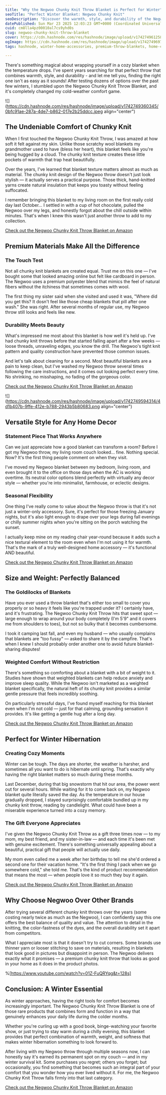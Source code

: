 ```yaml
---
title: "Why the Negwoo Chunky Knit Throw Blanket is Perfect for Winter"
seoTitle: "Perfect Winter Blanket: Negwoo Chunky Knit"
seoDescription: "Discover the warmth, style, and durability of the Negwoo Chunky Knit Throw Blanket, perfect for cozying up during winter months"
datePublished: Sun Mar 23 2025 12:03:23 GMT+0000 (Coordinated Universal Time)
cuid: cm8lla4pz00010al7cs9yhd0s
slug: negwoo-chunky-knit-throw-blanket
cover: https://cdn.hashnode.com/res/hashnode/image/upload/v1742749612587/b5f3d9cd-665d-4fa1-8baf-b4f8a5526b3c.png
ogImage: https://cdn.hashnode.com/res/hashnode/image/upload/v1742749697107/9bf75762-44ed-42a4-996b-3542e97b3771.png
tags: hashnode, winter-home-accessories, premium-throw-blankets, home-comfort-essentials

---
```


There's something magical about wrapping yourself in a cozy blanket when the temperature drops. I've spent years searching for that perfect throw that combines warmth, style, and durability - and let me tell you, finding the right one isn't as easy as it sounds! After testing dozens of options over the past few winters, I stumbled upon the Negwoo Chunky Knit Throw Blanket, and it's completely changed my cold-weather comfort game.

![](https://cdn.hashnode.com/res/hashnode/image/upload/v1742749360345/0bfc91ae-287a-4de7-b862-017e2b25ddcc.jpeg align="center")

## The Undeniable Comfort of Chunky Knit

When I first touched the Negwoo Chunky Knit Throw, I was amazed at how soft it felt against my skin. Unlike those scratchy wool blankets my grandmother used to have (bless her heart), this blanket feels like you're being hugged by a cloud. The chunky knit texture creates these little pockets of warmth that trap heat beautifully.

Over the years, I've learned that blanket texture matters almost as much as material. The chunky knit design of the Negwoo throw doesn't just look stylish — it actually serves a practical purpose. Those thick, hand-knitted yarns create natural insulation that keeps you toasty without feeling suffocated.

I remember bringing this blanket to my living room on the first really cold day last October... I settled in with a cup of hot chocolate, pulled the Negwoo over my legs, and honestly forgot about the chill outside within minutes. That's when I knew this wasn't just another throw to add to my collection.

[Check out the Negwoo Chunky Knit Throw Blanket on Amazon](https://www.amazon.com/dp/B0BZRLVGZF?tag=myreviews0fcb-20)

## Premium Materials Make All the Difference

### The Touch Test

Not all chunky knit blankets are created equal. Trust me on this one — I've bought some that looked amazing online but felt like cardboard in person. The Negwoo uses a premium polyester blend that mimics the feel of natural fibers without the itchiness that sometimes comes with wool.

The first thing my sister said when she visited and used it was, "Where did you get this? It dosn't feel like those cheap blankets that pill after one wash." She was right. After several months of regular use, my Negwoo throw still looks and feels like new.

### Durability Meets Beauty

What's impressed me most about this blanket is how well it's held up. I've had chunky knit throws before that started falling apart after a few weeks — loose threads, unraveling edges, you know the drill. The Negwoo's tight knit pattern and quality construction have prevented those common issues.

And let's talk about cleaning for a second. Most beautiful blankets are a pain to keep clean, but I've washed my Negwoo throw several times following the care instructions, and it comes out looking perfect every time. No shrinking, no misshaping, no fading of the gorgeous color.

[Check out the Negwoo Chunky Knit Throw Blanket on Amazon](https://www.amazon.com/dp/B0BZRLVGZF?tag=myreviews0fcb-20)

![](https://cdn.hashnode.com/res/hashnode/image/upload/v1742749594314/4d1b407b-9ffe-412e-b788-2943b5b80683.png align="center")

## Versatile Style for Any Home Decor

### Statement Piece That Works Anywhere

Can we just appreciate how a good blanket can transform a room? Before I got my Negwoo throw, my living room couch looked... fine. Nothing special. Now? It's the first thing people comment on when they visit.

I've moved my Negwoo blanket between my bedroom, living room, and even brought it to the office on those days when the AC is working overtime. Its neutral color options blend perfectly with virtually any decor style — whether you're into minimalist, farmhouse, or eclectic designs.

### Seasonal Flexibility

One thing I've really come to value about the Negwoo throw is that it's not just a winter-only accessory. Sure, it's perfect for those freezing January nights, but it's also light enough to drape over your legs during fall evenings or chilly summer nights when you're sitting on the porch watching the sunset.

I actually keep mine on my reading chair year-round because it adds such a nice textural element to the room even when I'm not using it for warmth. That's the mark of a truly well-designed home accessory — it's functional AND beautiful.

[Check out the Negwoo Chunky Knit Throw Blanket on Amazon](https://www.amazon.com/dp/B0BZRLVGZF?tag=myreviews0fcb-20)

## Size and Weight: Perfectly Balanced

### The Goldilocks of Blankets

Have you ever used a throw blanket that's either too small to cover you properly or so heavy it feels like you're trapped under it? I certainly have, and it's frustrating. The Negwoo Chunky Knit Throw hits that sweet spot — large enough to wrap around your body completely (I'm 5'9" and it covers me from shoulders to toes), but not so bulky that it becomes cumbersome.

I took it camping last fall, and even my husband — who usually complains that blankets are "too fussy" — asked to share it by the campfire. That's when I knew I should probably order another one to avoid future blanket-sharing disputes!

### Weighted Comfort Without Restriction

There's something so comforting about a blanket with a bit of weight to it. Studies have shown that weighted blankets can help reduce anxiety and improve sleep quality. While the Negwoo isn't marketed as a weighted blanket specifically, the natural heft of its chunky knit provides a similar gentle pressure that feels incredibly soothing.

On particularly stressful days, I've found myself reaching for this blanket even when I'm not cold — just for that calming, grounding sensation it provides. It's like getting a gentle hug after a long day.

[Check out the Negwoo Chunky Knit Throw Blanket on Amazon](https://www.amazon.com/dp/B0BZRLVGZF?tag=myreviews0fcb-20)

## Perfect for Winter Hibernation

### Creating Cozy Moments

Winter can be tough. The days are shorter, the weather is harsher, and sometimes all you want to do is hibernate until spring. That's exactly why having the right blanket matters so much during these months.

Last December, during that big snowstorm that hit our area, the power went out for several hours. While waiting for it to come back on, my Negwoo blanket quite literally saved the day. As the temperature in our house gradually dropped, I stayed surprisingly comfortable bundled up in my chunky knit throw, reading by candlelight. What could have been a miserable experience turned into a cozy memory.

### The Gift Everyone Appreciates

I've given the Negwoo Chunky Knit Throw as a gift three times now — to my mom, my best friend, and my sister-in-law — and each time it's been met with genuine excitement. There's something universally appealing about a beautiful, practical gift that people will actually use daily.

My mom even called me a week after her birthday to tell me she'd ordered a second one for their vacation home. "It's the first thing I pack when we go somewhere cold," she told me. That's the kind of product recommendation that means the most — when people love it so much they buy it again.

[Check out the Negwoo Chunky Knit Throw Blanket on Amazon](https://www.amazon.com/dp/B0BZRLVGZF?tag=myreviews0fcb-20)

## Why Choose Negwoo Over Other Brands

After trying several different chunky knit throws over the years (some costing nearly twice as much as the Negwoo), I can confidently say this one offers the best balance of quality and value. The attention to detail in the knitting, the color-fastness of the dyes, and the overall durability set it apart from competitors.

What I appreciate most is that it doesn't try to cut corners. Some brands use thinner yarn or looser stitching to save on materials, resulting in blankets that look good in pictures but disappoint in person. The Negwoo delivers exactly what it promises — a premium chunky knit throw that looks as good in your home as it does in the product photos.

%[https://www.youtube.com/watch?v=01Z-FuQRYqg&t=128s] 

## Conclusion: A Winter Essential

As winter approaches, having the right tools for comfort becomes increasingly important. The Negwoo Chunky Knit Throw Blanket is one of those rare products that combines form and function in a way that genuinely enhances your daily life during the colder months.

Whether you're curling up with a good book, binge-watching your favorite show, or just trying to stay warm during a chilly evening, this blanket provides that perfect combination of warmth, weight, and softness that makes winter hibernation something to look forward to.

After living with my Negwoo throw through multiple seasons now, I can honestly say it's earned its permanent spot on my couch — and in my winter survival kit. Some purchases you regret; others you forget; but occasionally, you find something that becomes such an integral part of your comfort that you wonder how you ever lived without it. For me, the Negwoo Chunky Knit Throw falls firmly into that last category.

[Check out the Negwoo Chunky Knit Throw Blanket on Amazon](https://www.amazon.com/dp/B0BZRLVGZF?tag=myreviews0fcb-20)